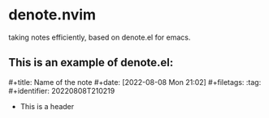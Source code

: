# denote.nvim
taking notes efficiently, based on denote.el for emacs.

## This is an example of denote.el:
#+title:      Name of the note
#+date:       [2022-08-08 Mon 21:02]
#+filetags:   :tag:
#+identifier: 20220808T210219

* This is a header
